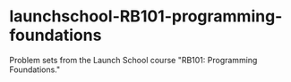 # launchschool-RB101-programming-foundations
Problem sets from the Launch School course "RB101: Programming Foundations." 

